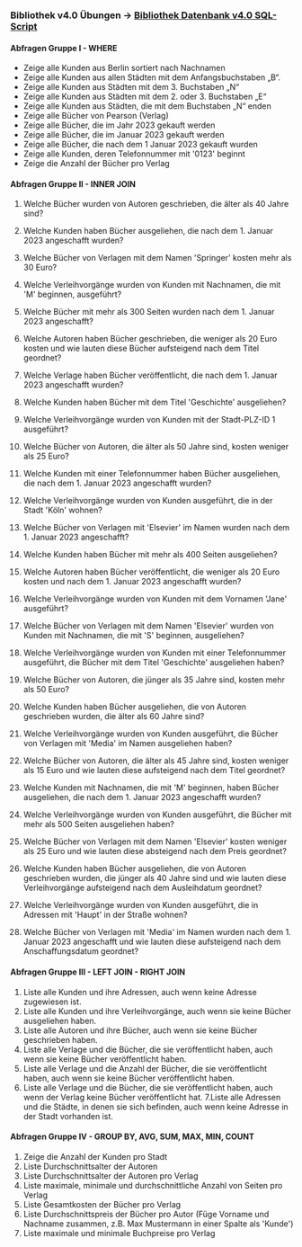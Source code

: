 ### Bibliothek v4.0 Übungen -> [Bibliothek Datenbank v4.0 SQL-Script](../Bibliothek/bibliothek.md)

#### Abfragen Gruppe I - WHERE

- Zeige alle Kunden aus Berlin sortiert nach Nachnamen
- Zeige alle Kunden aus allen Städten mit dem Anfangsbuchstaben „B“.
- Zeige alle Kunden aus Städten mit dem 3. Buchstaben „N“
- Zeige alle Kunden aus Städten mit dem 2. oder 3. Buchstaben „E“
- Zeige alle Kunden aus Städten, die mit dem Buchstaben „N“ enden
- Zeige alle Bücher von Pearson (Verlag)
- Zeige alle Bücher, die im Jahr 2023 gekauft werden
- Zeige alle Bücher, die im Januar 2023 gekauft werden
- Zeige alle Bücher, die nach dem 1 Januar 2023 gekauft wurden
- Zeige alle Kunden, deren Telefonnummer mit '0123' beginnt
- Zeige die Anzahl der Bücher pro Verlag

#### Abfragen Gruppe II - INNER JOIN

1. Welche Bücher wurden von Autoren geschrieben, die älter als 40 Jahre sind?

2. Welche Kunden haben Bücher ausgeliehen, die nach dem 1. Januar 2023 angeschafft wurden?

3. Welche Bücher von Verlagen mit dem Namen 'Springer' kosten mehr als 30 Euro?

4. Welche Verleihvorgänge wurden von Kunden mit Nachnamen, die mit 'M' beginnen, ausgeführt?

5. Welche Bücher mit mehr als 300 Seiten wurden nach dem 1. Januar 2023 angeschafft?

6. Welche Autoren haben Bücher geschrieben, die weniger als 20 Euro kosten und wie lauten diese Bücher aufsteigend nach dem Titel geordnet?

7. Welche Verlage haben Bücher veröffentlicht, die nach dem 1. Januar 2023 angeschafft wurden?

8. Welche Kunden haben Bücher mit dem Titel 'Geschichte' ausgeliehen?

9. Welche Verleihvorgänge wurden von Kunden mit der Stadt-PLZ-ID 1 ausgeführt?

10. Welche Bücher von Autoren, die älter als 50 Jahre sind, kosten weniger als 25 Euro?

11. Welche Kunden mit einer Telefonnummer haben Bücher ausgeliehen, die nach dem 1. Januar 2023 angeschafft wurden?

12. Welche Verleihvorgänge wurden von Kunden ausgeführt, die in der Stadt 'Köln' wohnen?

13. Welche Bücher von Verlagen mit 'Elsevier' im Namen wurden nach dem 1. Januar 2023 angeschafft?

14. Welche Kunden haben Bücher mit mehr als 400 Seiten ausgeliehen?

15. Welche Autoren haben Bücher veröffentlicht, die weniger als 20 Euro kosten und nach dem 1. Januar 2023 angeschafft wurden?

16. Welche Verleihvorgänge wurden von Kunden mit dem Vornamen 'Jane' ausgeführt?

17. Welche Bücher von Verlagen mit dem Namen 'Elsevier' wurden von Kunden mit Nachnamen, die mit 'S' beginnen, ausgeliehen?

18. Welche Verleihvorgänge wurden von Kunden mit einer Telefonnummer ausgeführt, die Bücher mit dem Titel 'Geschichte' ausgeliehen haben?

19. Welche Bücher von Autoren, die jünger als 35 Jahre sind, kosten mehr als 50 Euro?

20. Welche Kunden haben Bücher ausgeliehen, die von Autoren geschrieben wurden, die älter als 60 Jahre sind?

21. Welche Verleihvorgänge wurden von Kunden ausgeführt, die Bücher von Verlagen mit 'Media' im Namen ausgeliehen haben?

22. Welche Bücher von Autoren, die älter als 45 Jahre sind, kosten weniger als 15 Euro und wie lauten diese aufsteigend nach dem Titel geordnet?

23. Welche Kunden mit Nachnamen, die mit 'M' beginnen, haben Bücher ausgeliehen, die nach dem 1. Januar 2023 angeschafft wurden?

24. Welche Verleihvorgänge wurden von Kunden ausgeführt, die Bücher mit mehr als 500 Seiten ausgeliehen haben?

25. Welche Bücher von Verlagen mit dem Namen 'Elsevier' kosten weniger als 25 Euro und wie lauten diese absteigend nach dem Preis geordnet?

26. Welche Kunden haben Bücher ausgeliehen, die von Autoren geschrieben wurden, die jünger als 40 Jahre sind und wie lauten diese Verleihvorgänge aufsteigend nach dem Ausleihdatum geordnet?

27. Welche Verleihvorgänge wurden von Kunden ausgeführt, die in Adressen mit 'Haupt' in der Straße wohnen?

28. Welche Bücher von Verlagen mit 'Media' im Namen wurden nach dem 1. Januar 2023 angeschafft und wie lauten diese aufsteigend nach dem Anschaffungsdatum geordnet?

#### Abfragen Gruppe III - LEFT JOIN - RIGHT JOIN

1. Liste alle Kunden und ihre Adressen, auch wenn keine Adresse zugewiesen ist.
2. Liste alle Kunden und ihre Verleihvorgänge, auch wenn sie keine Bücher ausgeliehen haben.
3. Liste alle Autoren und ihre Bücher, auch wenn sie keine Bücher geschrieben haben.
4. Liste alle Verlage und die Bücher, die sie veröffentlicht haben, auch wenn sie keine Bücher veröffentlicht haben.
5. Liste alle Verlage und die Anzahl der Bücher, die sie veröffentlicht haben, auch wenn sie keine Bücher veröffentlicht haben.
6. Liste alle Verlage und die Bücher, die sie veröffentlicht haben, auch wenn der Verlag keine Bücher veröffentlicht hat.
   7.Liste alle Adressen und die Städte, in denen sie sich befinden, auch wenn keine Adresse in der Stadt vorhanden ist.

#### Abfragen Gruppe IV - GROUP BY, AVG, SUM, MAX, MIN, COUNT

1. Zeige die Anzahl der Kunden pro Stadt
2. Liste Durchschnittsalter der Autoren
3. Liste Durchschnittsalter der Autoren pro Verlag
4. Liste maximale, minimale und durchschnittliche Anzahl von Seiten pro Verlag
5. Liste Gesamtkosten der Bücher pro Verlag
6. Liste Durchschnittspreis der Bücher pro Autor (Füge Vorname und Nachname zusammen, z.B. Max Mustermann in einer Spalte als 'Kunde')
7. Liste maximale und minimale Buchpreise pro Verlag

####

